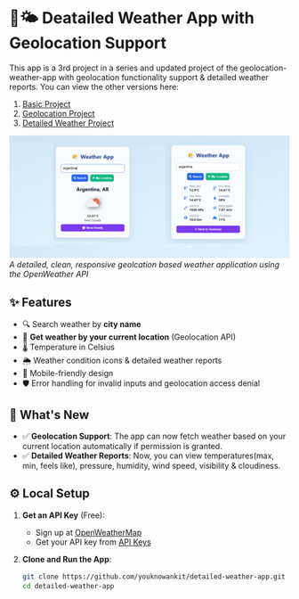 # 📍🌤️ Deatailed Weather App with Geolocation Support

This app is a 3rd project in a series and updated project of the geolocation-weather-app with geolocation functionality support & detailed weather reports. You can view the other versions here: 
1. [Basic Project](https://github.com/youknowankit/weather-app)
1. [Geolocation Project](https://github.com/youknowankit/geolocation-weather-app)
3. [Detailed Weather Project](https://github.com/youknowankit/detailed-weather-app)

![Weather App Screenshot](./screenshot.png)  
*A detailed, clean, responsive geolcation based weather application using the OpenWeather API*

## ✨ Features
- 🔍 Search weather by **city name**
- 📍 **Get weather by your current location** (Geolocation API)
- 🌡️ Temperature in Celsius
- 🌦️ Weather condition icons & detailed weather reports
- 📱 Mobile-friendly design
- 🛡️ Error handling for invalid inputs and geolocation access denial

## 🚀 What's New
- ✅ **Geolocation Support**: The app can now fetch weather based on your current location automatically if permission is granted.
- ✅ **Detailed Weather Reports**: Now, you can view temperatures(max, min, feels like), pressure, humidity, wind speed, visibility & cloudiness.

## ⚙️ Local Setup

1. **Get an API Key** (Free):
   - Sign up at [OpenWeatherMap](https://openweathermap.org/)
   - Get your API key from [API Keys](https://home.openweathermap.org/api_keys)

2. **Clone and Run the App**:
   ```bash
   git clone https://github.com/youknowankit/detailed-weather-app.git
   cd detailed-weather-app
